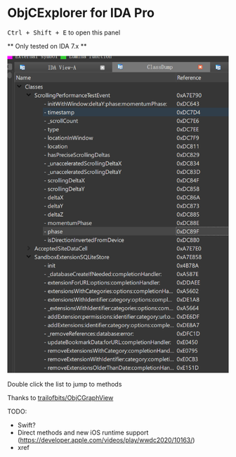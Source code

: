 # ObjCExplorer for IDA Pro

<kbd>Ctrl + Shift + E</kbd> to open this panel

** Only tested on IDA 7.x **

![](img.png)

Double click the list to jump to methods

Thanks to [trailofbits/ObjCGraphView](https://github.com/trailofbits/ObjCGraphView)

TODO:

* Swift?
* Direct methods and new iOS runtime support (https://developer.apple.com/videos/play/wwdc2020/10163/)
* xref

